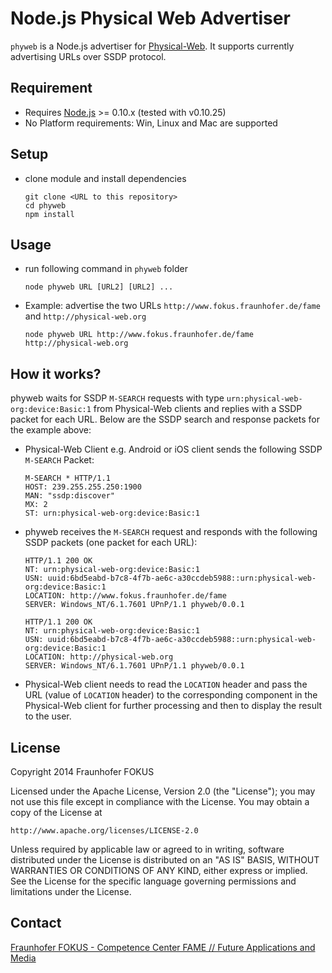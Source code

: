 # Node.js Physical Web Advertiser

`phyweb` is a Node.js advertiser for [Physical-Web](https://github.com/google/physical-web). It supports currently advertising URLs over SSDP protocol. 

## Requirement

* Requires [Node.js](http://nodejs.org/) >= 0.10.x (tested with v0.10.25)
* No Platform requirements: Win, Linux and Mac are supported

## Setup

* clone module and install dependencies

	```
	git clone <URL to this repository>
	cd phyweb
	npm install
	```

## Usage

* run following command in `phyweb` folder

	```
	node phyweb URL [URL2] [URL2] ...
	```

* Example: advertise the two URLs `http://www.fokus.fraunhofer.de/fame` and `http://physical-web.org`  	
	
	```
	node phyweb URL http://www.fokus.fraunhofer.de/fame http://physical-web.org
	```

## How it works?

 phyweb waits for SSDP `M-SEARCH` requests with type `urn:physical-web-org:device:Basic:1` from Physical-Web clients and replies with a SSDP packet for each URL. Below are the SSDP search and response packets for the example above:

* Physical-Web Client e.g. Android or iOS client sends the following SSDP `M-SEARCH` Packet:
	
	```
	M-SEARCH * HTTP/1.1
	HOST: 239.255.255.250:1900
	MAN: "ssdp:discover"
	MX: 2
	ST: urn:physical-web-org:device:Basic:1
	```
 
* phyweb receives the `M-SEARCH` request and responds with the following SSDP packets (one packet for each URL):

	```
	HTTP/1.1 200 OK
	NT: urn:physical-web-org:device:Basic:1
	USN: uuid:6bd5eabd-b7c8-4f7b-ae6c-a30ccdeb5988::urn:physical-web-org:device:Basic:1
	LOCATION: http://www.fokus.fraunhofer.de/fame
	SERVER: Windows_NT/6.1.7601 UPnP/1.1 phyweb/0.0.1
	```

	```
	HTTP/1.1 200 OK
	NT: urn:physical-web-org:device:Basic:1
	USN: uuid:6bd5eabd-b7c8-4f7b-ae6c-a30ccdeb5988::urn:physical-web-org:device:Basic:1
	LOCATION: http://physical-web.org
	SERVER: Windows_NT/6.1.7601 UPnP/1.1 phyweb/0.0.1
	```

* Physical-Web client needs to read the `LOCATION` header and pass the URL (value of `LOCATION` header) to the corresponding component in the Physical-Web client for further processing and then to display the result to the user.	

## License

Copyright 2014 Fraunhofer FOKUS

Licensed under the Apache License, Version 2.0 (the "License");
you may not use this file except in compliance with the License.
You may obtain a copy of the License at

    http://www.apache.org/licenses/LICENSE-2.0

Unless required by applicable law or agreed to in writing, software
distributed under the License is distributed on an "AS IS" BASIS,
WITHOUT WARRANTIES OR CONDITIONS OF ANY KIND, either express or implied.
See the License for the specific language governing permissions and
limitations under the License.

## Contact

[Fraunhofer FOKUS - Competence Center FAME // Future Applications and Media](http://www.fokus.fraunhofer.de/fame)
